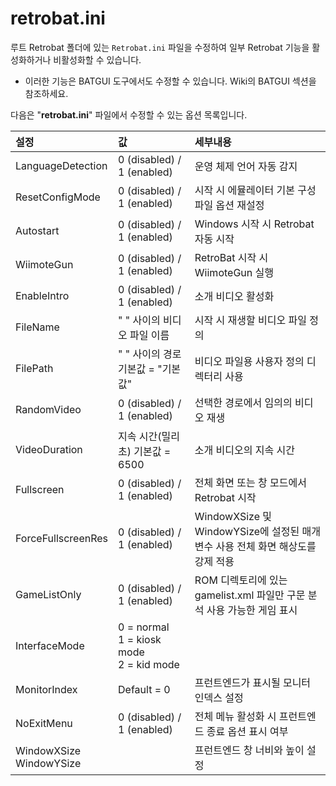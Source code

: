 # retrobat.ini

루트 Retrobat 폴더에 있는 `Retrobat.ini` 파일을 수정하여 일부 Retrobat 기능을 활성화하거나 비활성화할 수 있습니다.

- 이러한 기능은 BATGUI 도구에서도 수정할 수 있습니다. Wiki의 BATGUI 섹션을 참조하세요.

다음은 "**retrobat.ini**" 파일에서 수정할 수 있는 옵션 목록입니다.

| 설정 | 값 | 세부내용 |
|:---|:---|:---|
| LanguageDetection | 0 (disabled) / 1 (enabled) | 운영 체제 언어 자동 감지 |
| ResetConfigMode | 0 (disabled) / 1 (enabled) | 시작 시 에뮬레이터 기본 구성 파일 옵션 재설정 |
| Autostart | 0 (disabled) / 1 (enabled) | Windows 시작 시 Retrobat 자동 시작 |
| WiimoteGun | 0 (disabled) / 1 (enabled) | RetroBat 시작 시 WiimoteGun 실행 |
| EnableIntro | 0 (disabled) / 1 (enabled) | 소개 비디오 활성화 |
| FileName | " " 사이의 비디오 파일 이름 | 시작 시 재생할 비디오 파일 정의 |
| FilePath | " " 사이의 경로 기본값 = "기본값" | 비디오 파일용 사용자 정의 디렉터리 사용 |
| RandomVideo | 0 (disabled) / 1 (enabled) | 선택한 경로에서 임의의 비디오 재생 |
| VideoDuration | 지속 시간(밀리초) 기본값 = 6500 | 소개 비디오의 지속 시간 |
| Fullscreen | 0 (disabled) / 1 (enabled) | 전체 화면 또는 창 모드에서 Retrobat 시작 |
| ForceFullscreenRes | 0 (disabled) / 1 (enabled) | WindowXSize 및 WindowYSize에 설정된 매개변수 사용 전체 화면 해상도를 강제 적용 |
| GameListOnly | 0 (disabled) / 1 (enabled) | ROM 디렉토리에 있는 gamelist.xml 파일만 구문 분석 사용 가능한 게임 표시 |
| InterfaceMode | 0 = normal<br /> 1 = kiosk mode<br />2 = kid mode | |
| MonitorIndex | Default = 0 | 프런트엔드가 표시될 모니터 인덱스 설정 |
| NoExitMenu | 0 (disabled) / 1 (enabled) | 전체 메뉴 활성화 시 프런트엔드 종료 옵션 표시 여부 |
| WindowXSize<br />WindowYSize | | 프런트엔드 창 너비와 높이 설정 |